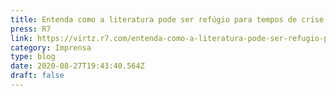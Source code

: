 ```yaml
---
title: Entenda como a literatura pode ser refúgio para tempos de crise
press: R7
link: https://virtz.r7.com/entenda-como-a-literatura-pode-ser-refugio-para-tempos-de-crise-27082020
category: Imprensa
type: blog
date: 2020-08-27T19:43:40.564Z
draft: false
---
```

